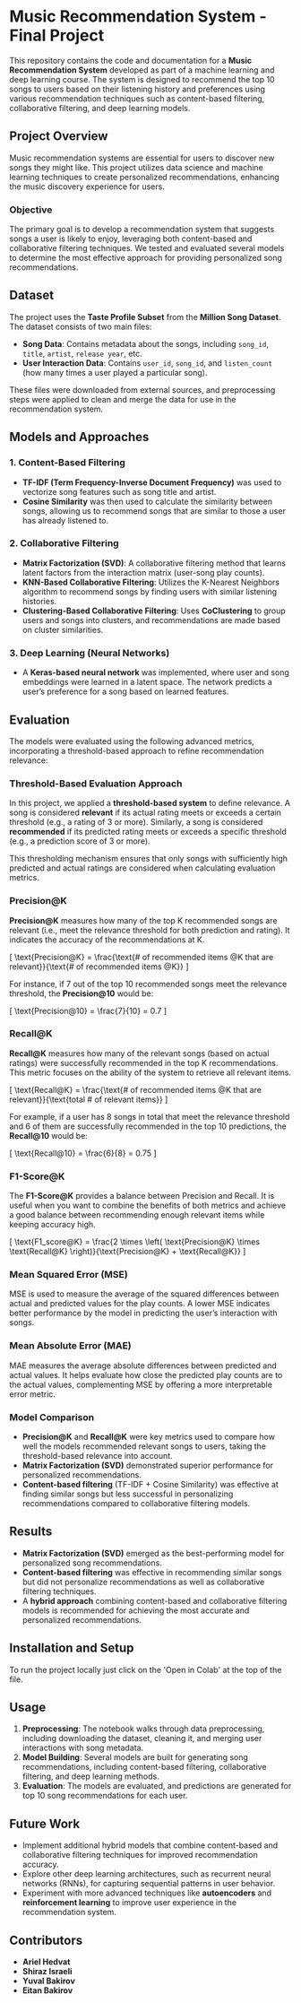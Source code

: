 # Music Recommendation System - Final Project

This repository contains the code and documentation for a **Music Recommendation System** developed as part of a machine learning and deep learning course. The system is designed to recommend the top 10 songs to users based on their listening history and preferences using various recommendation techniques such as content-based filtering, collaborative filtering, and deep learning models.

## Project Overview

Music recommendation systems are essential for users to discover new songs they might like. This project utilizes data science and machine learning techniques to create personalized recommendations, enhancing the music discovery experience for users.

### Objective

The primary goal is to develop a recommendation system that suggests songs a user is likely to enjoy, leveraging both content-based and collaborative filtering techniques. We tested and evaluated several models to determine the most effective approach for providing personalized song recommendations.

## Dataset

The project uses the **Taste Profile Subset** from the **Million Song Dataset**. The dataset consists of two main files:

- **Song Data**: Contains metadata about the songs, including `song_id`, `title`, `artist`, `release year`, etc.
- **User Interaction Data**: Contains `user_id`, `song_id`, and `listen_count` (how many times a user played a particular song).

These files were downloaded from external sources, and preprocessing steps were applied to clean and merge the data for use in the recommendation system.

## Models and Approaches

### 1. **Content-Based Filtering**
- **TF-IDF (Term Frequency-Inverse Document Frequency)** was used to vectorize song features such as song title and artist.
- **Cosine Similarity** was then used to calculate the similarity between songs, allowing us to recommend songs that are similar to those a user has already listened to.

### 2. **Collaborative Filtering**
- **Matrix Factorization (SVD)**: A collaborative filtering method that learns latent factors from the interaction matrix (user-song play counts).
- **KNN-Based Collaborative Filtering**: Utilizes the K-Nearest Neighbors algorithm to recommend songs by finding users with similar listening histories.
- **Clustering-Based Collaborative Filtering**: Uses **CoClustering** to group users and songs into clusters, and recommendations are made based on cluster similarities.

### 3. **Deep Learning (Neural Networks)**
- A **Keras-based neural network** was implemented, where user and song embeddings were learned in a latent space. The network predicts a user’s preference for a song based on learned features.


## Evaluation

The models were evaluated using the following advanced metrics, incorporating a threshold-based approach to refine recommendation relevance:

### **Threshold-Based Evaluation Approach**
In this project, we applied a **threshold-based system** to define relevance. A song is considered **relevant** if its actual rating meets or exceeds a certain threshold (e.g., a rating of 3 or more). Similarly, a song is considered **recommended** if its predicted rating meets or exceeds a specific threshold (e.g., a prediction score of 3 or more). 

This thresholding mechanism ensures that only songs with sufficiently high predicted and actual ratings are considered when calculating evaluation metrics.

### **Precision@K**
**Precision@K** measures how many of the top K recommended songs are relevant (i.e., meet the relevance threshold for both prediction and rating). It indicates the accuracy of the recommendations at K.

\[
\text{Precision@K} = \frac{\text{# of recommended items @K that are relevant}}{\text{# of recommended items @K}}
\]

For instance, if 7 out of the top 10 recommended songs meet the relevance threshold, the **Precision@10** would be:

\[
\text{Precision@10} = \frac{7}{10} = 0.7
\]

### **Recall@K**
**Recall@K** measures how many of the relevant songs (based on actual ratings) were successfully recommended in the top K recommendations. This metric focuses on the ability of the system to retrieve all relevant items.

\[
\text{Recall@K} = \frac{\text{# of recommended items @K that are relevant}}{\text{total # of relevant items}}
\]

For example, if a user has 8 songs in total that meet the relevance threshold and 6 of them are successfully recommended in the top 10 predictions, the **Recall@10** would be:

\[
\text{Recall@10} = \frac{6}{8} = 0.75
\]

### **F1-Score@K**
The **F1-Score@K** provides a balance between Precision and Recall. It is useful when you want to combine the benefits of both metrics and achieve a good balance between recommending enough relevant items while keeping accuracy high.

\[
\text{F1\_score@K} = \frac{2 \times \left( \text{Precision@K} \times \text{Recall@K} \right)}{\text{Precision@K} + \text{Recall@K}}
\]

### **Mean Squared Error (MSE)**
MSE is used to measure the average of the squared differences between actual and predicted values for the play counts. A lower MSE indicates better performance by the model in predicting the user’s interaction with songs.

### **Mean Absolute Error (MAE)**
MAE measures the average absolute differences between predicted and actual values. It helps evaluate how close the predicted play counts are to the actual values, complementing MSE by offering a more interpretable error metric.

### **Model Comparison**
- **Precision@K** and **Recall@K** were key metrics used to compare how well the models recommended relevant songs to users, taking the threshold-based relevance into account.
- **Matrix Factorization (SVD)** demonstrated superior performance for personalized recommendations.
- **Content-based filtering** (TF-IDF + Cosine Similarity) was effective at finding similar songs but less successful in personalizing recommendations compared to collaborative filtering models.

## Results

- **Matrix Factorization (SVD)** emerged as the best-performing model for personalized song recommendations.
- **Content-based filtering** was effective in recommending similar songs but did not personalize recommendations as well as collaborative filtering techniques.
- A **hybrid approach** combining content-based and collaborative filtering models is recommended for achieving the most accurate and personalized recommendations.

## Installation and Setup

To run the project locally just click on the 'Open in Colab' at the top of the file.

## Usage

1. **Preprocessing**: The notebook walks through data preprocessing, including downloading the dataset, cleaning it, and merging user interactions with song metadata.
2. **Model Building**: Several models are built for generating song recommendations, including content-based filtering, collaborative filtering, and deep learning methods.
3. **Evaluation**: The models are evaluated, and predictions are generated for top 10 song recommendations for each user.

## Future Work

- Implement additional hybrid models that combine content-based and collaborative filtering techniques for improved recommendation accuracy.
- Explore other deep learning architectures, such as recurrent neural networks (RNNs), for capturing sequential patterns in user behavior.
- Experiment with more advanced techniques like **autoencoders** and **reinforcement learning** to improve user experience in the recommendation system.

## Contributors

- **Ariel Hedvat**
- **Shiraz Israeli**
- **Yuval Bakirov**
- **Eitan Bakirov**
